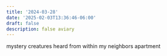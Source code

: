 ```yaml
---
title: '2024-03-28'
date: '2025-02-03T13:36:46-06:00'
draft: false
description: false aviary
---
```


mystery creatures heard from within my neighbors apartment